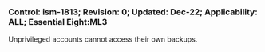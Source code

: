 ### Control: ism-1813; Revision: 0; Updated: Dec-22; Applicability: ALL; Essential Eight:ML3
<p>Unprivileged accounts cannot access their own backups.</p>